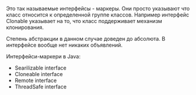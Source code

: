 Это так называемые интерфейсы - маркеры. Они просто указывают что класс относится к определенной группе классов. Например интерфейс Clonable указывает на то, что класс поддерживает механизм клонирования.

Степень абстракции в данном случае доведен до абсолюта. В интерфейсе вообще нет никаких объявлений.

Интерфейси-маркери в Java:
- Searilizable interface
- Cloneable interface
- Remote interface
- ThreadSafe interface
